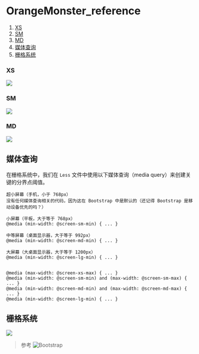 # OrangeMonster_reference






1. [XS](##XS)
2. [SM](##SM)
3. [MD](##MD)
4. [媒体查询](#媒体查询)
5. [栅格系统](#栅格系统)




















### XS

![](https://gss0.baidu.com/-Po3dSag_xI4khGko9WTAnF6hhy/zhidao/pic/item/2e2eb9389b504fc28ed59baee9dde71191ef6d96.jpg)



### SM

![](https://gss0.baidu.com/-Po3dSag_xI4khGko9WTAnF6hhy/zhidao/pic/item/d439b6003af33a87dacf2bb1ca5c10385243b5fe.jpg)



### MD

![](https://gss0.baidu.com/-Po3dSag_xI4khGko9WTAnF6hhy/zhidao/pic/item/902397dda144ad341a35ac2cdca20cf430ad8596.jpg)



## 媒体查询

在栅格系统中，我们在 ```Less``` 文件中使用以下媒体查询（media query）来创建关键的分界点阈值。


	超小屏幕（手机，小于 768px）
	没有任何媒体查询相关的代码，因为这在 Bootstrap 中是默认的（还记得 Bootstrap 是移动设备优先的吗？）

	小屏幕（平板，大于等于 768px） 
	@media (min-width: @screen-sm-min) { ... }

	中等屏幕（桌面显示器，大于等于 992px） 
	@media (min-width: @screen-md-min) { ... }

	大屏幕（大桌面显示器，大于等于 1200px） 
	@media (min-width: @screen-lg-min) { ... }


	@media (max-width: @screen-xs-max) { ... }
	@media (min-width: @screen-sm-min) and (max-width: @screen-sm-max) { ... }
	@media (min-width: @screen-md-min) and (max-width: @screen-md-max) { ... }
	@media (min-width: @screen-lg-min) { ... }



## 栅格系统

![](https://gss0.baidu.com/-vo3dSag_xI4khGko9WTAnF6hhy/zhidao/pic/item/b03533fa828ba61e2d4ddd844d34970a314e59fd.jpg)



>参考
![Bootstrap](https://v3.bootcss.com/css/)

